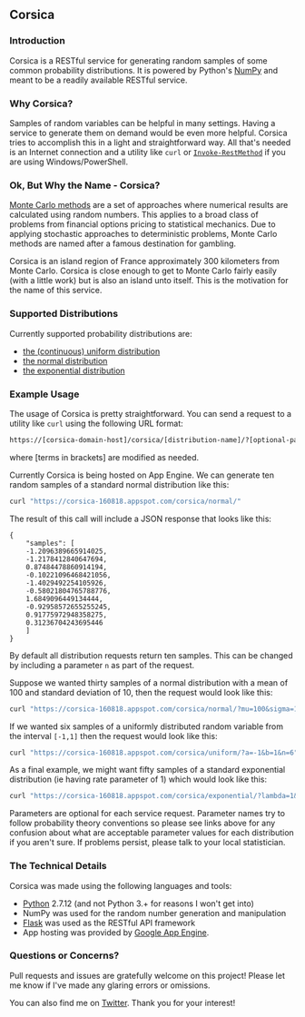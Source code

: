 ## Corsica 

### Introduction

Corsica is a RESTful service for generating random samples of some common probability distributions. It is powered by Python's [NumPy](http://www.numpy.org/) and meant to be a readily available RESTful service. 

### Why Corsica?

Samples of random variables can be helpful in many settings. Having a service to generate them on demand would be even more helpful. Corsica tries to accomplish this in a light and straightforward way. All that's needed is an Internet connection and a utility like `curl` or [`Invoke-RestMethod`](https://msdn.microsoft.com/powershell/reference/5.1/microsoft.powershell.utility/Invoke-RestMethod) if you are using Windows/PowerShell.

### Ok, But Why the Name - Corsica?

[Monte Carlo methods](https://en.wikipedia.org/wiki/Monte_Carlo_method) are a set of approaches where numerical results are calculated using random numbers. This applies to a broad class of problems from financial options pricing to statistical mechanics. Due to applying stochastic approaches to deterministic problems, Monte Carlo methods are named after a famous destination for gambling. 

Corsica is an island region of France approximately 300 kilometers from Monte Carlo. Corsica is close enough to get to Monte Carlo fairly easily (with a little work) but is also an island unto itself. This is the motivation for the name of this service.

### Supported Distributions

Currently supported probability distributions are:
- [the (continuous) uniform distribution](https://en.wikipedia.org/wiki/Uniform_distribution)
- [the normal distribution](https://en.wikipedia.org/wiki/Normal_distribution)
- [the exponential distribution](https://en.wikipedia.org/wiki/Exponential_distribution)

### Example Usage

The usage of Corsica is pretty straightforward. You can send a request to a utility like `curl` using the following URL format:
```bash
https://[corsica-domain-host]/corsica/[distribution-name]/?[optional-parameter-list]
```
where [terms in brackets] are modified as needed.

Currently Corsica is being hosted on App Engine. We can generate ten random samples of a standard normal distribution like this:
```bash
curl "https://corsica-160818.appspot.com/corsica/normal/"
```

The result of this call will include a JSON response that looks like this:
```
{
    "samples": [
    -1.2096389665914025,
    -1.2178412840647694,
    0.87484478860914194,
    -0.10221096468421056,
    -1.4029492254105926,
    -0.58021804765788776,
    1.6849096449134444,
    -0.92958572655255245,
    0.91775972948358275,
    0.31236704243695446
    ]
}
```
By default all distribution requests return ten samples. This can be changed by including a parameter `n` as part of the request.

Suppose we wanted thirty samples of a normal distribution with a mean of 100 and standard deviation of 10, then the request would look like this:
```bash
curl "https://corsica-160818.appspot.com/corsica/normal/?mu=100&sigma=10&n=30"
```

If we wanted six samples of a uniformly distributed random variable from the interval `[-1,1]` then the request would look like this:
```bash
curl "https://corsica-160818.appspot.com/corsica/uniform/?a=-1&b=1&n=6"
```

As a final example, we might want fifty samples of a standard exponential distribution (ie having rate parameter of 1) which would look like this:
```bash    
curl "https://corsica-160818.appspot.com/corsica/exponential/?lambda=1&n=50
```

Parameters are optional for each service request. Parameter names try to follow probability theory conventions so please see links above for any confusion about what are acceptable parameter values for each distribution if you aren't sure. If problems persist, please talk to your local statistician.

### The Technical Details

Corsica was made using the following languages and tools:

- [Python](https://www.python.org/) 2.7.12 (and not Python 3.+ for reasons I won't get into)
- NumPy was used for the random number generation and manipulation
- [Flask](http://flask.pocoo.org/) was used as the RESTful API framework
- App hosting was provided by [Google App Engine](http://flask.pocoo.org/).

### Questions or Concerns?

Pull requests and issues are gratefully welcome on this project! Please let me know if I've made any glaring errors or omissions. 

You can also find me on [Twitter](https://twitter.com/joshin4colours). Thank you for your interest!